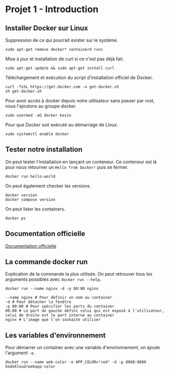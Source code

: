 # Projet 1 - Introduction

## Installer Docker sur Linux

Suppression de ce qui pourrait exister sur le système.

```shell
sudo apt-get remove docker* containerd runc
```

Mise à jour et installation de curl si ce n'est pas déjà fait.

```shell
sudo apt-get update && sudo apt-get install curl
```

Téléchargement et exécution du script d'installation officiel de Docker.

```shell
curl -fsSL https://get.docker.com -o get-docker.sh
sh get-docker.sh
```

Pour avoir accès à docker depuis notre utilisateur sans passer par root, nous l'ajoutons au groupe docker.

```shell
sudo usermod -aG docker kevin
```

Pour que Docker soit exécuté au démarrage de Linux.

```shell
sudo systemctl enable docker
```

## Tester notre installation

On peut tester l'installation en lançant un conteneur. Ce conteneur est là pour nous retourner un `Hello from Docker!` puis se fermer.

```shell
docker run hello-world
```

On peut également checker les versions.

```shell
docker version
docker compose version
```

On peut lister les containers.

```shell
docker ps
```

## Documentation officielle

[Documentation officielle](https://docs.docker.com/)

## La commande docker run

Explication de la commande la plus utilisée. On peut retrouver tous les arguments possibles avec `docker run --help`.

```shell
docker run --name nginx -d -p 80:80 nginx

--name nginx # Pour définir un nom au container
-d # Pour détacher la fenêtre
-p 80:80 # Pour spécifier les ports du container
80:80 # Le port de gauche défini celui qui est exposé à l'utilisateur, celui de droite est le port interne au container
nginx # L'image que l'on souhaite utiliser
```

## Les variables d'environnement

Pour démarrer un container avec une variable d'environnement, on ajoute l'argument `-e`.

```shell
docker run --name web-color -e APP_COLOR="red" -d -p 8080:8080 kodekloud/webapp-color
```
